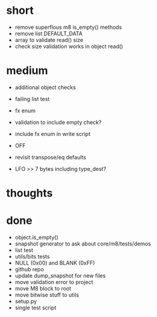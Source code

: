 # short

- remove superflous m8 is_empty() methods
- remove list DEFAULT_DATA
- array to validate read() size
- check size validation works in object read()

# medium

- additional object checks
- failing list test

- fx enum
- validation to include empty check?
- include fx enum in write script

- OFF
- revisit transpose/eq defaults
- LFO >> 7 bytes including type_dest?

# thoughts

# done

- object.is_empty()
- snapshot generator to ask about core/m8/tests/demos
- list test
- utils/bits tests
- NULL (0x00) and BLANK (0xFF)
- github repo
- update dump_snapshot for new files
- move validation error to project
- move M8 block to root
- move bitwise stuff to utils
- setup.py
- single test script

